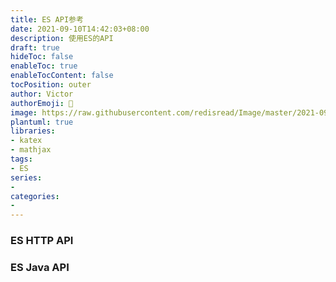 ```yaml
---
title: ES API参考
date: 2021-09-10T14:42:03+08:00
description: 使用ES的API
draft: true
hideToc: false
enableToc: true
enableTocContent: false
tocPosition: outer
author: Victor
authorEmoji: 👻
image: https://raw.githubusercontent.com/redisread/Image/master/2021-09-10/elastic.png
plantuml: true
libraries:
- katex
- mathjax
tags:
- ES
series:
-
categories:
-
---
```






### ES HTTP API







### ES Java API



